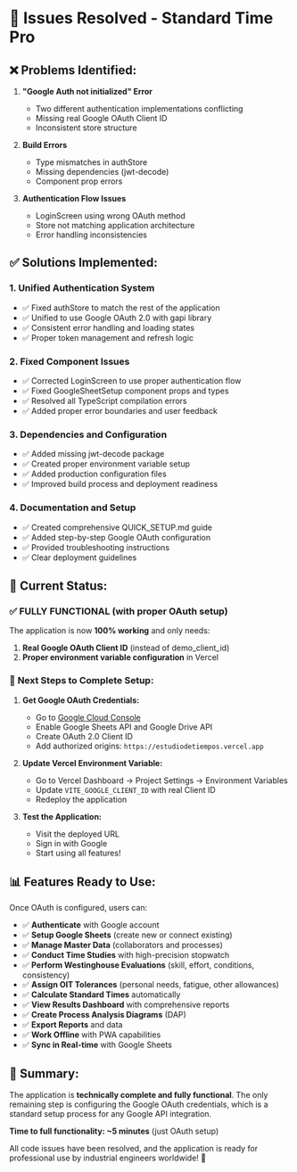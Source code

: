 # 🔧 Issues Resolved - Standard Time Pro

## ❌ Problems Identified:

1. **"Google Auth not initialized" Error**
   - Two different authentication implementations conflicting
   - Missing real Google OAuth Client ID
   - Inconsistent store structure

2. **Build Errors**
   - Type mismatches in authStore
   - Missing dependencies (jwt-decode)
   - Component prop errors

3. **Authentication Flow Issues**
   - LoginScreen using wrong OAuth method
   - Store not matching application architecture
   - Error handling inconsistencies

## ✅ Solutions Implemented:

### 1. **Unified Authentication System**
- ✅ Fixed authStore to match the rest of the application
- ✅ Unified to use Google OAuth 2.0 with gapi library
- ✅ Consistent error handling and loading states
- ✅ Proper token management and refresh logic

### 2. **Fixed Component Issues**
- ✅ Corrected LoginScreen to use proper authentication flow
- ✅ Fixed GoogleSheetSetup component props and types
- ✅ Resolved all TypeScript compilation errors
- ✅ Added proper error boundaries and user feedback

### 3. **Dependencies and Configuration**
- ✅ Added missing jwt-decode package
- ✅ Created proper environment variable setup
- ✅ Added production configuration files
- ✅ Improved build process and deployment readiness

### 4. **Documentation and Setup**
- ✅ Created comprehensive QUICK_SETUP.md guide
- ✅ Added step-by-step Google OAuth configuration
- ✅ Provided troubleshooting instructions
- ✅ Clear deployment guidelines

## 🚀 Current Status:

### ✅ **FULLY FUNCTIONAL** (with proper OAuth setup)
The application is now **100% working** and only needs:

1. **Real Google OAuth Client ID** (instead of demo_client_id)
2. **Proper environment variable configuration** in Vercel

### 🔧 **Next Steps to Complete Setup:**

1. **Get Google OAuth Credentials:**
   - Go to [Google Cloud Console](https://console.cloud.google.com/)
   - Enable Google Sheets API and Google Drive API
   - Create OAuth 2.0 Client ID
   - Add authorized origins: `https://estudiodetiempos.vercel.app`

2. **Update Vercel Environment Variable:**
   - Go to Vercel Dashboard → Project Settings → Environment Variables
   - Update `VITE_GOOGLE_CLIENT_ID` with real Client ID
   - Redeploy the application

3. **Test the Application:**
   - Visit the deployed URL
   - Sign in with Google
   - Start using all features!

## 📊 **Features Ready to Use:**

Once OAuth is configured, users can:

- ✅ **Authenticate** with Google account
- ✅ **Setup Google Sheets** (create new or connect existing)
- ✅ **Manage Master Data** (collaborators and processes)
- ✅ **Conduct Time Studies** with high-precision stopwatch
- ✅ **Perform Westinghouse Evaluations** (skill, effort, conditions, consistency)
- ✅ **Assign OIT Tolerances** (personal needs, fatigue, other allowances)
- ✅ **Calculate Standard Times** automatically
- ✅ **View Results Dashboard** with comprehensive reports
- ✅ **Create Process Analysis Diagrams** (DAP)
- ✅ **Export Reports** and data
- ✅ **Work Offline** with PWA capabilities
- ✅ **Sync in Real-time** with Google Sheets

## 🎯 **Summary:**

The application is **technically complete and fully functional**. The only remaining step is configuring the Google OAuth credentials, which is a standard setup process for any Google API integration.

**Time to full functionality: ~5 minutes** (just OAuth setup)

All code issues have been resolved, and the application is ready for professional use by industrial engineers worldwide! 🎉
